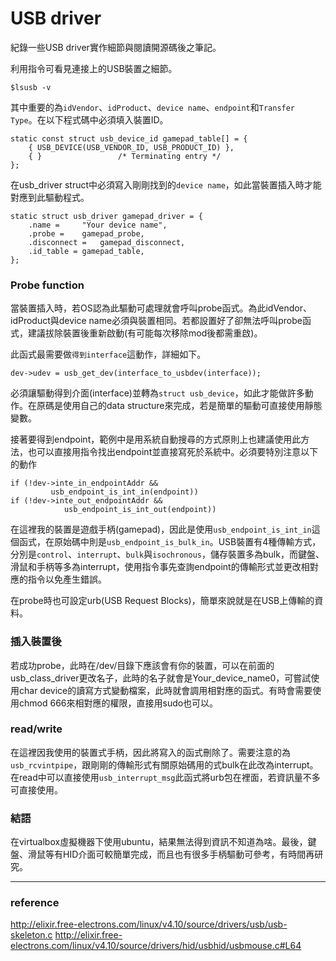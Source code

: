 # USB driver

紀錄一些USB driver實作細節與閱讀開源碼後之筆記。

利用指令可看見連接上的USB裝置之細節。

```
$lsusb -v
```

其中重要的為`idVendor`、`idProduct`、`device name`、`endpoint`和`Transfer Type`。在以下程式碼中必須填入裝置ID。

```
static const struct usb_device_id gamepad_table[] = {
	{ USB_DEVICE(USB_VENDOR_ID, USB_PRODUCT_ID) },
	{ }					/* Terminating entry */
};
```
在usb_driver struct中必須寫入剛剛找到的`device name`，如此當裝置插入時才能對應到此驅動程式。

```
static struct usb_driver gamepad_driver = {
	.name =		"Your device name",
	.probe =	gamepad_probe,
	.disconnect =	gamepad_disconnect,
	.id_table =	gamepad_table,
};
```

### Probe function

當裝置插入時，若OS認為此驅動可處理就會呼叫probe函式。為此idVendor、idProduct與device name必須與裝置相同。若都設置好了卻無法呼叫probe函式，建議拔除裝置後重新啟動(有可能每次移除mod後都需重啟)。

此函式最需要做`得到interface`這動作，詳細如下。

```
dev->udev = usb_get_dev(interface_to_usbdev(interface));
```

必須讓驅動得到介面(interface)並轉為`struct usb_device`，如此才能做許多動作。在原碼是使用自己的data structure來完成，若是簡單的驅動可直接使用靜態變數。

接著要得到endpoint，範例中是用系統自動搜尋的方式原則上也建議使用此方法，也可以直接用指令找出endpoint並直接寫死於系統中。必須要特別注意以下的動作

```
if (!dev->inte_in_endpointAddr &&
	     usb_endpoint_is_int_in(endpoint))
if (!dev->inte_out_endpointAddr &&
		    usb_endpoint_is_int_out(endpoint))
```

在這裡我的裝置是遊戲手柄(gamepad)，因此是使用`usb_endpoint_is_int_in`這個函式，在原始碼中則是`usb_endpoint_is_bulk_in`。USB裝置有4種傳輸方式，分別是`control`、`interrupt`、`bulk`與`isochronous`，儲存裝置多為bulk，而鍵盤、滑鼠和手柄等多為interrupt，使用指令事先查詢endpoint的傳輸形式並更改相對應的指令以免產生錯誤。

在probe時也可設定urb(USB Request Blocks)，簡單來說就是在USB上傳輸的資料。

### 插入裝置後

若成功probe，此時在/dev/目錄下應該會有你的裝置，可以在前面的usb_class_driver更改名子，此時的名子就會是Your_device_name0，可嘗試使用char device的讀寫方式變動檔案，此時就會調用相對應的函式。有時會需要使用chmod 666來相對應的權限，直接用sudo也可以。

### read/write

在這裡因我使用的裝置式手柄，因此將寫入的函式刪除了。需要注意的為`usb_rcvintpipe`，跟剛剛的傳輸形式有關原始碼用的式bulk在此改為interrupt。在read中可以直接使用`usb_interrupt_msg`此函式將urb包在裡面，若資訊量不多可直接使用。

### 結語

在virtualbox虛擬機器下使用ubuntu，結果無法得到資訊不知道為啥。最後，鍵盤、滑鼠等有HID介面可較簡單完成，而且也有很多手柄驅動可參考，有時間再研究。

---

### reference

<http://elixir.free-electrons.com/linux/v4.10/source/drivers/usb/usb-skeleton.c>
<http://elixir.free-electrons.com/linux/v4.10/source/drivers/hid/usbhid/usbmouse.c#L64>





